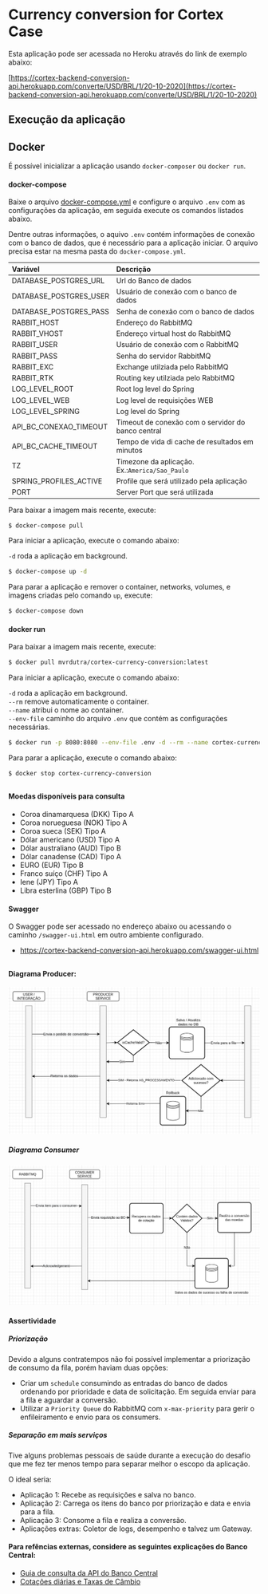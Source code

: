 # Currency conversion for Cortex Case

Esta aplicação pode ser acessada no Heroku através do link de exemplo abaixo:

[https://cortex-backend-conversion-api.herokuapp.com/converte/USD/BRL/1/20-10-2020](https://cortex-backend-conversion-api.herokuapp.com/converte/USD/BRL/1/20-10-2020)

## Execução da aplicação

## Docker

É possível inicializar a aplicação usando `docker-composer` ou `docker run`.

#### docker-compose

Baixe o arquivo [docker-compose.yml](docker-compose.yml) e configure o arquivo `.env` com as configurações da aplicação, em seguida execute os comandos listados abaixo.

Dentre outras informações, o aquivo `.env` contém informações de conexão com o banco de dados, que é necessário para a aplicação iniciar. O arquivo precisa estar na mesma pasta do `docker-compose.yml`.

|Variável|Descrição|
|:---|:---|
| DATABASE_POSTGRES_URL | Url do Banco de dados|
| DATABASE_POSTGRES_USER | Usuário de conexão com o banco de dados |
| DATABASE_POSTGRES_PASS | Senha de conexão com o banco de dados |
| RABBIT_HOST | Endereço do RabbitMQ |
| RABBIT_VHOST | Endereço virtual host do RabbitMQ | 
| RABBIT_USER | Usuário de conexão com o RabbitMQ | 
| RABBIT_PASS | Senha do servidor RabbitMQ |
| RABBIT_EXC | Exchange utilziada pelo RabbitMQ |
| RABBIT_RTK | Routing key utilziada pelo RabbitMQ |
| LOG_LEVEL_ROOT | Root log level do Spring | 
| LOG_LEVEL_WEB | Log level de requisições WEB | 
| LOG_LEVEL_SPRING | Log level do Spring | 
| API_BC_CONEXAO_TIMEOUT | Timeout de conexão com o servidor do banco central |
| API_BC_CACHE_TIMEOUT | Tempo de vida di cache de resultados em minutos |
| TZ | Timezone da aplicação. Ex.:`America/Sao_Paulo` |
| SPRING_PROFILES_ACTIVE | Profile que será utilizado pela aplicação | 
| PORT | Server Port que será utilizada |

Para baixar a imagem mais recente, execute:
```bash
$ docker-compose pull
```

Para iniciar a aplicação, execute o comando abaixo:

`-d` roda a aplicação em background.<br>

```bash
$ docker-compose up -d
```

Para parar a aplicação e remover o container, networks, volumes, e imagens criadas pelo comando `up`, execute:

```bash
$ docker-compose down
```

#### docker run

Para baixar a imagem mais recente, execute:
```bash
$ docker pull mvrdutra/cortex-currency-conversion:latest
```

Para iniciar a aplicação, execute o comando abaixo:

`-d` roda a aplicação em background.<br>
`--rm` remove automaticamente o container.<br>
`--name` atribui o nome ao container.<br>
`--env-file` caminho do arquivo `.env` que contém as configurações necessárias.

```bash
$ docker run -p 8080:8080 --env-file .env -d --rm --name cortex-currency-conversion mvrdutra/cortex-currency-conversion:latest
```

Para parar a aplicação, execute o comando abaixo:

```bash
$ docker stop cortex-currency-conversion
```

##

#### Moedas disponíveis para consulta
* Coroa dinamarquesa (DKK) Tipo A
* Coroa norueguesa (NOK) Tipo A
* Coroa sueca (SEK) Tipo A
* Dólar americano (USD) Tipo A
* Dólar australiano (AUD) Tipo B
* Dólar canadense (CAD) Tipo A
* EURO (EUR) Tipo B
* Franco suíço (CHF) Tipo A
* Iene (JPY) Tipo A
* Libra esterlina (GBP) Tipo B

#### Swagger
O Swagger pode ser acessado no endereço abaixo ou acessando o caminho `/swagger-ui.html` em outro ambiente configurado.

- https://cortex-backend-conversion-api.herokuapp.com/swagger-ui.html

## 
#### Diagrama Producer:
![Diagrama Producer](https://raw.githubusercontent.com/veniciosribeiro/cortex/master/documentacao/Rabbit-Producer.png "Diagrama de Aplicação e Fluxo do Producer")

##### Diagrama Consumer
![Diagrama Consumer](https://raw.githubusercontent.com/veniciosribeiro/cortex/master/documentacao/Rabbit-Consumer.png "Diagrama de Aplicação e Fluxo do Consumer")

#### Assertividade
##### Priorização
Devido a alguns contratempos não foi possível implementar a priorização de consumo da fila, porém haviam duas opções: 
- Criar um `schedule` consumindo as entradas do banco de dados ordenando por prioridade e data de solicitação. Em seguida enviar para a fila e aguardar a conversão.
- Utilizar a `Priority Queue` do RabbitMQ com `x-max-priority` para gerir o enfileiramento e envio para os consumers.

##### Separação em mais serviços
Tive alguns problemas pessoais de saúde durante a execução do desafio que me fez ter menos tempo para separar melhor o escopo da aplicação.

O ideal seria:
- Aplicação 1: Recebe as requisições e salva no banco.
- Aplicação 2: Carrega os itens do banco por priorização e data e envia para a fila.
- Aplicação 3: Consome a fila e realiza a conversão.
- Aplicações extras: Coletor de logs, desempenho e talvez um Gateway.

#### Para refências externas, considere as seguintes explicações do Banco Central:

* [Guia de consulta da API do Banco Central](https://dadosabertos.bcb.gov.br/dataset/taxas-de-cambio-todos-os-boletins-diarios)
* [Cotações diárias e Taxas de Câmbio](https://olinda.bcb.gov.br/olinda/servico/PTAX/versao/v1/aplicacao#!/recursos/CotacaoMoedaDia)

